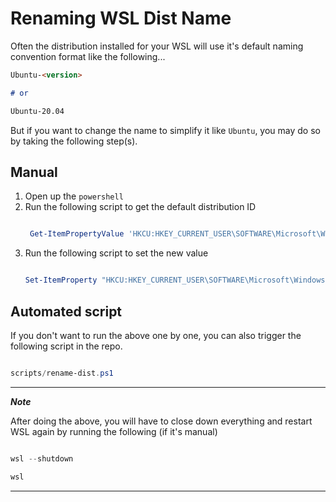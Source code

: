 # Renaming WSL Dist Name

Often the distribution installed for your WSL will use it's default naming convention format like the following...

```markdown
Ubuntu-<version>

# or 

Ubuntu-20.04
```

But if you want to change the name to simplify it like `Ubuntu`, you may do so by taking the following step(s).

## Manual

1. Open up the `powershell` 
2. Run the following script to get the default distribution ID
   ```powershell

    Get-ItemPropertyValue 'HKCU:HKEY_CURRENT_USER\SOFTWARE\Microsoft\Windows\CurrentVersion\Lxss' -Name DefaultDistribution

   ```
3. Run the following script to set the new value
   ```powershell

   Set-ItemProperty "HKCU:HKEY_CURRENT_USER\SOFTWARE\Microsoft\Windows\CurrentVersion\Lxss\<Distribution ID>" -Name DistributionName -Value <New value>

   ```

## Automated script

If you don't want to run the above one by one, you can also trigger the following script in the repo.

```powershell

scripts/rename-dist.ps1

```

---
***Note***

After doing the above, you will have to close down everything and restart WSL again by running the following (if it's manual)

```powershell

wsl --shutdown

wsl

```

---
